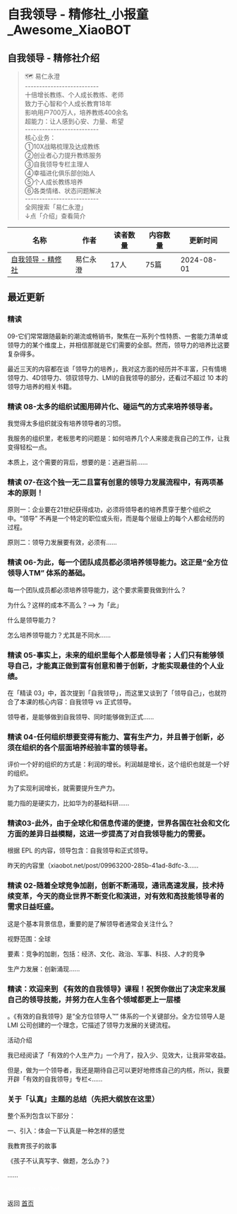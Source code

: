 # 自我领导 - 精修社_小报童_Awesome_XiaoBOT

## 自我领导 - 精修社介绍
> 🗺️ 易仁永澄    
\--------------------------    
十倍增长教练、个人成长教练、老师    
致力于心智和个人成长教育18年    
影响用户700万人，培养教练400余名    
超能力：让人感到心安、力量、希望    
\--------------------------    
核心业务：    
①10X战略梳理及达成教练    
②创业者心力提升教练服务    
③自我领导专栏主理人    
④幸福进化俱乐部创始人    
⑤个人成长教练培养    
⑥各类情绪、状态问题解决    
\--------------------------    
全网搜索「易仁永澄」    
↓点「介绍」查看简介  
  


|名称|作者|读者数量|内容数量|更新时间|
|---|---|---|---|---|
|[自我领导 - 精修社](https://xiaobot.net/p/runwithcc?refer=0b133df9-27dc-423b-8101-639049001c13)|易仁永澄|17人|75篇|2024-08-01|

## 最近更新
### 精读
09-它们常常跟随最新的潮流或畅销书，聚焦在一系列个性特质、一套能力清单或领导力的某个维度上，并相信那就是它们需要的全部。然而，领导力的培养比这要复杂得多。

最近三天的内容都在谈「领导力的培养」，我对这方面的经历并不丰富，只有情境领导力、4D领导力、领驭领导力、LMI的自我领导的部分，还看过不超过 10
本的领导力培养的相关书籍。

### 精读 08-太多的组织试图用碎片化、碰运气的方式来培养领导者。

我觉得太多组织就没有培养领导者的习惯。

我服务的组织里，老板思考的问题是：如何培养几个人来接走我自己的工作，让我变得轻松一点。

本质上，这个需要的背后，想要的是：逃避当前......

### 精读 07-在这个独一无二且富有创意的领导力发展流程中，有两项基本的原则！

原则一：企业要在21世纪获得成功，必须将领导者的培养贯穿于整个组织之中。“领导” 不再是一个特定的职位或头衔，而是每个层级上的每个人都会经历的过程。

原则二：领导力发展要有效，必须有......

### 精读 06-为此，每一个团队成员都必须培养领导能力。这正是“全方位领导人TM” 体系的基础。

每一个团队成员都必须培养领导能力，这个要求需要我做到什么？

为什么？这样的成本不高么？——> 为「此」

什么是领导能力？

怎么培养领导能力？尤其是不同水......

### 精读 05-事实上，未来的组织里每个人都是领导者；人们只有能够领导自己，才能真正做到富有创意和善于创新，才能实现最佳的个人业绩。

在「精读 03」中，首次提到「自我领导」，而这里又谈到了「领导自己」，也就符合了本课的核心内容：自我领导 vs 正式领导。

领导者，是能够做到自我领导、同时能够做到正式......

### 精读 04-任何组织想要变得有能力、富有生产力，并且善于创新，必须在组织的各个层面培养经验丰富的领导者。

评价一个好的组织的方式是：利润的增长。利润越是增长，这个组织也就是一个好的组织。

为了实现利润增长，就需要提升生产力。

能力指的是硬实力，比如华为的基础科研......

### 精读03-此外，由于全球化和信息传递的便捷，世界各国在社会和文化方面的差异日益模糊，这进一步提高了对自我领导能力的需要。

根据 EPL 的内容，领导包含：自我领导和正式领导。

昨天的内容里（xiaobot.net/post/09963200-285b-41ad-8dfc-3......

### 精读 02-随着全球竞争加剧，创新不断涌现，通讯高速发展，技术持续变革，今天的商业世界不断变化和演进，对有效和高技能领导者的需求日益旺盛。

这是个基本背景信息，重要的是了解领导者通常会关注什么？

视野范围：全球

要素：竞争的加剧，包括：经济、文化、政治、军事、科技、人才的竞争

生产力发展：创新涌现......

### 精读：欢迎来到 《有效的自我领导》课程！祝贺你做出了决定来发展自己的领导技能，并努力在人生各个领域都更上一层楼
。《有效的自我领导》是“全方位领导人™” 体系的一个关键部分。全方位领导人是 LMI 公司创建的一个理念，它描述了领导力发展的关键流程。

活动介绍

我已经阅读了「有效的个人生产力」一个月了，投入少、见效大，让我非常收益。

但是，做为一个领导者，我还是期待自己可以更好地修炼自己的内核，所以，我要开辟「有效的自我领导」专栏<......

### 关于「认真」主题的总结（先把大纲放在这里）

整个系列包含以下部分：

一、引入：体会一下认真是一种怎样的感觉

我教育孩子的故事

《孩子不认真写字、做题，怎么办？》

......


<a href="https://github.com/Reno9527/awesome-xiaobot" style="color: white; text-decoration: none;">awesome-xiaobot</a>

返回 [首页](../README.md)
